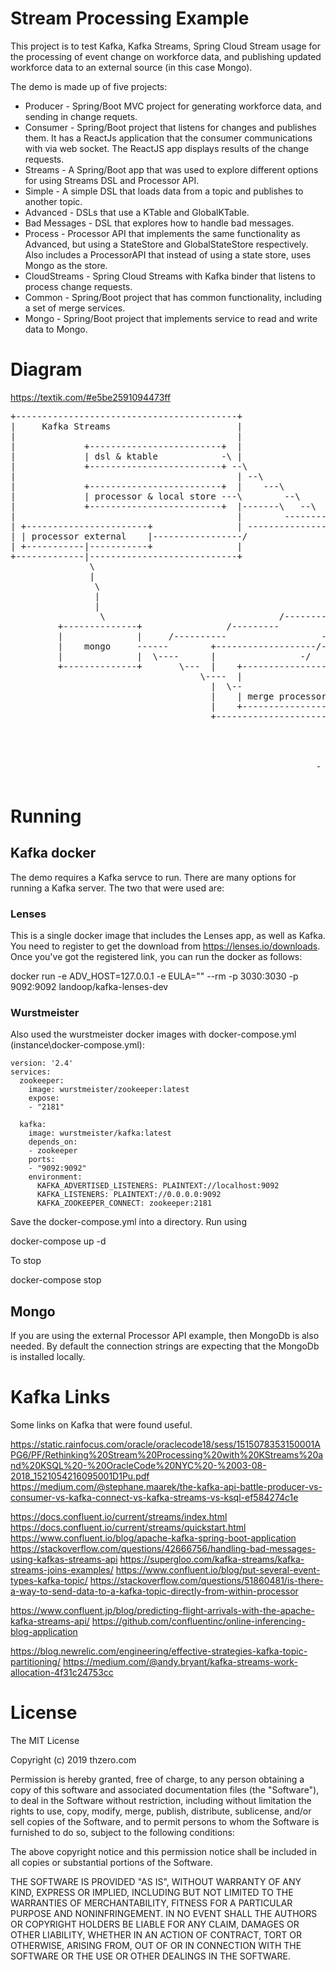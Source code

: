 # Stream Processing Example

This project is to test Kafka, Kafka Streams, Spring Cloud Stream usage for the processing of event change on workforce data, and publishing updated workforce data to an external source (in this case Mongo).

The demo is made up of five projects:

- Producer - Spring/Boot MVC project for generating workforce data, and sending in change requets.
- Consumer - Spring/Boot project that listens for changes and publishes them.  It has a ReactJs application that the consumer communications with via web socket.  The ReactJS app displays results of the change requests.
- Streams - A Spring/Boot app that was used to explore different options for using Streams DSL and Processor API.
 - Simple - A simple DSL that loads data from a topic and publishes to another topic.
 - Advanced - DSLs that use a KTable and GlobalKTable.
 - Bad Messages - DSL that explores how to handle bad messages.
 - Process - Processor API that implements the same functionality as Advanced, but using a StateStore and GlobalStateStore respectively.   Also includes a ProcessorAPI that instead of using a state store, uses Mongo as the store.
- CloudStreams - Spring Cloud Streams with Kafka binder that listens to process change requests.
- Common - Spring/Boot project that has common functionality, including a set of merge services.
- Mongo - Spring/Boot project that implements service to read and write data to Mongo.

# Diagram

https://textik.com/#e5be2591094473ff

<pre>
+------------------------------------------+                 +--------------------------+                                                 
|     Kafka Streams                        |                 |                          |                                                 
|                                          |                 | kafka producer web api   |                                                 
|             +-------------------------+  |                 |                          |                                                 
|             | dsl & ktable            -\ |                 +-------------|------------+                                                 
|             +-------------------------+ --\                              |                                                              
|                                          | --\                           |                                                              
|             +-------------------------+  |    ---\                       |                                                              
|             | processor & local store ---\        --\       +------------|------------+                                                 
|             +-------------------------+  |-------\   --\    |                         |                                                 
|                                          |        --------\ |                         |                     +--------------------------+
| +-----------------------+                | ------------------         kafka           -----\                | spring cloud streams     |
| | processor external    |-----------------/                 |                         |     ----------\     | kafka consumer           |
| +-----------|-----------+                |                  |                         |                ------                          |
+-------------|----------------------------+                  +-------------------------+                     |                          |
               \                                                         -/ \-                           /-----                          |
               |                                                       -/     \-              /----------     +--------------------------+
                \                                                    -/         \-  /---------                                            
                |                                                  -/    /----------                                                      
                |                                             /----------           \                                                     
                 \                                 /---------- -/                    \-                                                   
         +--------------+                /---------          -/                        \-                                                 
         |              |     /----------                  -/                            \-                                               
         |    mongo     ------        +-------------------/--------------------------------\--------------------+                         
         |              |  \----      |                -/         kafka consumer             \-                 |                         
         +--------------+       \---  |    +---------------------+                  +----------\----------+     |                         
                                    \----  |                     |                  |                     |     |                         
                                      |  \--                     |                  |                     |     |                         
                                      |    | merge processor     |                  |  transaction output |     |                         
                                      |    +---------------------+                  +----------|----------+     |                         
                                      +--------------------------------------------------------|----------------+                         
                                                                                               |                                          
                                                                                               |                                          
                                                                                    +----------|----------+                               
                                                                                    |   end client        |                               
                                                          -                         |                     |                               
                                                                                    +---------------------+                             </pre>                                            

# Running

## Kafka docker

The demo requires a Kafka servce to run.   There are many options for running a Kafka server.  The two that were used are:

### Lenses

This is a single docker image that includes the Lenses app, as well as Kafka.  You need to register to get the download from https://lenses.io/downloads.
Once you've got the registered link, you can run the docker as follows:

docker run -e ADV_HOST=127.0.0.1 -e EULA="<replace with your key>" --rm -p  3030:3030 -p 9092:9092 landoop/kafka-lenses-dev

### Wurstmeister

Also used the wurstmeister docker images with docker-compose.yml (instance\docker-compose.yml):

```
version: '2.4'
services:
  zookeeper:
    image: wurstmeister/zookeeper:latest
    expose:
    - "2181"

  kafka:
    image: wurstmeister/kafka:latest
    depends_on:
    - zookeeper
    ports:
    - "9092:9092"
    environment:
      KAFKA_ADVERTISED_LISTENERS: PLAINTEXT://localhost:9092
      KAFKA_LISTENERS: PLAINTEXT://0.0.0.0:9092
      KAFKA_ZOOKEEPER_CONNECT: zookeeper:2181
```

Save the docker-compose.yml into a directory.
Run using

docker-compose up -d

To stop

docker-compose stop

## Mongo

If you are using the external Processor API example, then MongoDb is also needed.   By default the connection strings are expecting that the MongoDb is installed locally.

# Kafka Links

Some links on Kafka that were found useful.

https://static.rainfocus.com/oracle/oraclecode18/sess/1515078353150001APG6/PF/Rethinking%20Stream%20Processing%20with%20KStreams%20and%20KSQL%20-%20OracleCode%20NYC%20-%2003-08-2018_1521054216095001D1Pu.pdf
https://medium.com/@stephane.maarek/the-kafka-api-battle-producer-vs-consumer-vs-kafka-connect-vs-kafka-streams-vs-ksql-ef584274c1e

https://docs.confluent.io/current/streams/index.html
https://docs.confluent.io/current/streams/quickstart.html
https://www.confluent.io/blog/apache-kafka-spring-boot-application
https://stackoverflow.com/questions/42666756/handling-bad-messages-using-kafkas-streams-api
https://supergloo.com/kafka-streams/kafka-streams-joins-examples/
https://www.confluent.io/blog/put-several-event-types-kafka-topic/
https://stackoverflow.com/questions/51860481/is-there-a-way-to-send-data-to-a-kafka-topic-directly-from-within-processor

https://www.confluent.jp/blog/predicting-flight-arrivals-with-the-apache-kafka-streams-api/
https://github.com/confluentinc/online-inferencing-blog-application

https://blog.newrelic.com/engineering/effective-strategies-kafka-topic-partitioning/
https://medium.com/@andy.bryant/kafka-streams-work-allocation-4f31c24753cc

# License

The MIT License

Copyright (c) 2019 thzero.com

Permission is hereby granted, free of charge, to any person obtaining a copy
of this software and associated documentation files (the "Software"), to deal
in the Software without restriction, including without limitation the rights
to use, copy, modify, merge, publish, distribute, sublicense, and/or sell
copies of the Software, and to permit persons to whom the Software is
furnished to do so, subject to the following conditions:

The above copyright notice and this permission notice shall be included in
all copies or substantial portions of the Software.

THE SOFTWARE IS PROVIDED "AS IS", WITHOUT WARRANTY OF ANY KIND, EXPRESS OR
IMPLIED, INCLUDING BUT NOT LIMITED TO THE WARRANTIES OF MERCHANTABILITY,
FITNESS FOR A PARTICULAR PURPOSE AND NONINFRINGEMENT. IN NO EVENT SHALL THE
AUTHORS OR COPYRIGHT HOLDERS BE LIABLE FOR ANY CLAIM, DAMAGES OR OTHER
LIABILITY, WHETHER IN AN ACTION OF CONTRACT, TORT OR OTHERWISE, ARISING FROM,
OUT OF OR IN CONNECTION WITH THE SOFTWARE OR THE USE OR OTHER DEALINGS IN
THE SOFTWARE.
